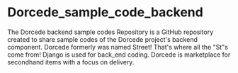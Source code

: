 # Dorcede_sample_code_backend
The Dorcede backend sample codes Repository is a GitHub repository created to share sample codes of the Dorcede project's backend component. Dorcede formerly was named Street! That's where all the "St"s come from! Django is used for back_end coding.
Dorcede is marketplace for secondhand items with a focus on delivery.

